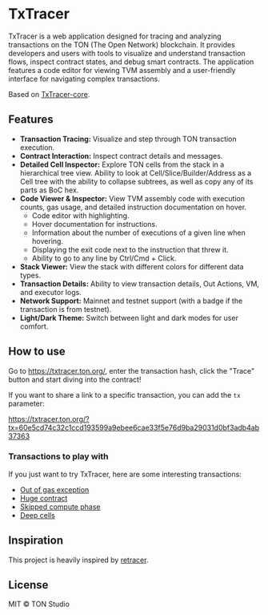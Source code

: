 # TxTracer

TxTracer is a web application designed for tracing and analyzing transactions on the TON (The Open Network) blockchain.
It provides developers and users with tools to visualize and understand transaction flows, inspect contract states, and
debug smart contracts. The application features a code editor for viewing TVM assembly and a user-friendly interface
for navigating complex transactions.

Based on [TxTracer-core](https://github.com/tact-lang/txtracer-core).

## Features

- **Transaction Tracing:** Visualize and step through TON transaction execution.
- **Contract Interaction:** Inspect contract details and messages.
- **Detailed Cell Inspector:** Explore TON cells from the stack in a hierarchical tree view. Ability to look at
  Cell/Slice/Builder/Address as a Cell tree with the ability to collapse subtrees, as well as copy any of its parts as
  BoC hex.
- **Code Viewer & Inspector:** View TVM assembly code with execution counts, gas usage, and detailed instruction
  documentation on hover.
  - Code editor with highlighting.
  - Hover documentation for instructions.
  - Information about the number of executions of a given line when hovering.
  - Displaying the exit code next to the instruction that threw it.
  - Ability to go to any line by Ctrl/Cmd + Click.
- **Stack Viewer:** View the stack with different colors for different data types.
- **Transaction Details:** Ability to view transaction details, Out Actions, VM, and executor logs.
- **Network Support:** Mainnet and testnet support (with a badge if the transaction is from testnet).
- **Light/Dark Theme:** Switch between light and dark modes for user comfort.

## How to use

Go to https://txtracer.ton.org/, enter the transaction hash, click the "Trace" button and start
diving into the contract!

If you want to share a link to a specific transaction, you can add the `tx` parameter:

https://txtracer.ton.org/?tx=60e5cd74c32c1ccd193599a9ebee6cae33f5e76d9ba29031d0bf3adb4ab37363

### Transactions to play with

If you just want to try TxTracer, here are some interesting transactions:

- [Out of gas exception](https://txtracer.ton.org/?tx=64ec9aa3d0515783fc32e8ecf741e00815d82396752a0ac6aef367483acd6908)
- [Huge contract](https://txtracer.ton.org/?tx=041293cf00939d8df12badbdf6ab9e2091c8121941dbb170c543595403b5b97b)
- [Skipped compute phase](https://txtracer.ton.org/?tx=654fc2160a3ad81ef05803e99fcec13a9a309e937bacbd0534e4dbee018ca594)
- [Deep cells](https://txtracer.ton.org/?tx=f8b7a5b598c65ecb180338eec103bf28c199bf8346453342eb7022ccf2ea39f6)

## Inspiration

This project is heavily inspired by [retracer](https://retracer.ton.org/).

## License

MIT © TON Studio
